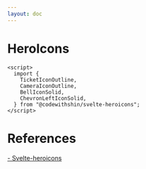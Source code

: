 ```yaml
---
layout: doc
---
```


<script>
  import {
    TicketIconOutline,
    CameraIconOutline,
    BellIconSolid,
    ChevronLeftIconSolid,
  } from "@codewithshin/svelte-heroicons";
</script>

<h1 class="text-3xl w-full dark:text-white">HeroIcons</h1>

<div class="container flex flex-wrap justify-center rounded-xl my-4 mx-auto bg-gradient-to-r bg-white dark:bg-gray-900 border border-gray-200 dark:border-gray-700 p-2 sm:p-6">
<TicketIconOutline className="h-10 w-10 text-blue-500 dark:text-yellow-300" />
<CameraIconOutline className="h-10 w-10 text-red-500 dark:text-purple-300" />
<BellIconSolid className="h-10 w-10 text-gray-500 dark:text-yellow-700" />
<ChevronLeftIconSolid
  className="h-10 w-10 text-gray-500 dark:text-yellow-700"
/>
</div>

```svelte
<script>
  import {
    TicketIconOutline,
    CameraIconOutline,
    BellIconSolid,
    ChevronLeftIconSolid,
  } from "@codewithshin/svelte-heroicons";
</script>
```


<h1 class="text-3xl w-full dark:text-white pb-8">References</h1>

<p class="dark:text-white text-base"><a href="https://github.com/shinokada/svelte-heroicons" target="_blank" class="text-blue-600 hover:underline dark:text-blue-500">- Svelte-heroicons</a></p>


